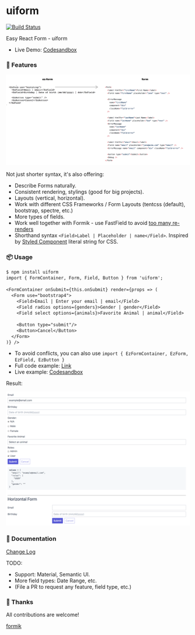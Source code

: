 # uiform

[![Build Status](https://travis-ci.org/ngduc/uiform.svg?branch=master)](https://travis-ci.org/ngduc/uiform)

Easy React Form - uiform

- Live Demo: [Codesandbox](https://codesandbox.io/s/on50k50wy)

### 🌟 Features

[![Screenshot](screenshot-compare.png)](../src/examples/BasicExample.tsx)

Not just shorter syntax, it's also offering:
- Describe Forms naturally.
- Consistent rendering, stylings (good for big projects).
- Layouts (vertical, horizontal).
- Work with different CSS Frameworks / Form Layouts (tentcss (default), bootstrap, spectre, etc.)
- More types of fields.
- Work well together with Formik - use FastField to avoid [too many re-renders](https://twitter.com/jaredpalmer/status/962114095481851910?lang=en)
- Shorthand syntax `<Field>Label | Placeholder | name</Field>`. Inspired by [Styled Component](https://github.com/styled-components/styled-components) literal string for CSS.

### 📦 Usage

```JS
$ npm install uiform
import { FormContainer, Form, Field, Button } from 'uiform';

<FormContainer onSubmit={this.onSubmit} render={props => (
  <Form use="bootstrap4">
    <Field>Email | Enter your email | email</Field>
    <Field radios options={genders}>Gender | gender</Field>
    <Field select options={animals}>Favorite Animal | animal</Field>

    <Button type="submit"/>
    <Button>Cancel</Button>
  </Form>
)} />
```
- To avoid conflicts, you can also use `import { EzFormContainer, EzForm, EzField, EzButton }`
- Full code example: [Link](../src/examples/BasicExample.tsx)
- Live example: [Codesandbox](https://codesandbox.io/s/on50k50wy)

Result:

[![Screenshot](screenshot.png)](../src/examples/BasicExample.tsx)

### 📖 Documentation

[Change Log](/CHANGELOG.md)

TODO:
- Support: Material, Semantic UI.
- More field types: Date Range, etc.
- (File a PR to request any feature, field type, etc.)

### 🙌 Thanks

All contributions are welcome!

[formik](https://github.com/jaredpalmer/formik)